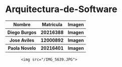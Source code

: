 # Arquitectura-de-Software

<html>
                <table>  <tr> <th>Nombre</th> <th>Matricula</th> <th>Imagen</th> </tr>
                <tr> <th>Diego Burgos </th> <th>20216388</th> <th>Imagen</th> </tr>
                <tr> <th>Jose Aviles </th> <th>12000892</th> <th>Imagen</th> </tr>
                <tr> <th>Paola Novelo</th> <th>20216401</th> <th>Imagen</th> </tr>  </table>
       
       
       
           <img src="/IMG_5639.JPG">

       
</html>
